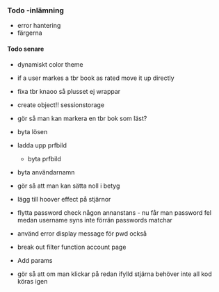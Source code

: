 
### Todo -inlämning
* error hantering 
* färgerna



#### Todo senare
* dynamiskt color theme

* if a user markes a tbr book as rated move it up directly

* fixa tbr knaoo så plusset ej wrappar

* create object!! sessionstorage

* gör så man kan markera en tbr bok som läst?

* byta lösen

* ladda upp prfbild
    * byta prfbild

* byta användarnamn

* gör så att man kan sätta noll i betyg

* lägg till hoover effect på stjärnor

* flytta password check någon annanstans - nu får man password fel medan username syns inte förrän passwords matchar

* använd error display message för pwd också

* break out filter function account page

* Add params 

* gör så att om man klickar på redan ifylld stjärna behöver inte all kod köras igen